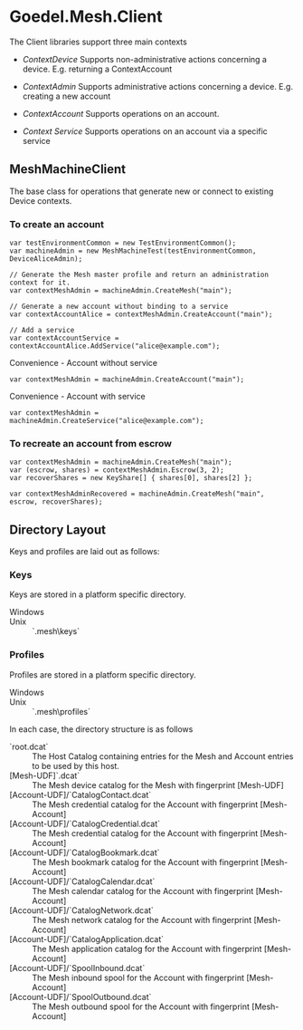 ﻿# Goedel.Mesh.Client

The Client libraries support three main contexts

* *ContextDevice* Supports non-administrative actions concerning a device. E.g. returning a ContextAccount

* *ContextAdmin* Supports administrative actions concerning a device. E.g. creating a new account

* *ContextAccount* Supports operations on an account.

* *Context Service* Supports operations on an account via a specific service

## MeshMachineClient

The base class for operations that generate new or connect to existing Device contexts.

### To create an account

````
var testEnvironmentCommon = new TestEnvironmentCommon();
var machineAdmin = new MeshMachineTest(testEnvironmentCommon, DeviceAliceAdmin);

// Generate the Mesh master profile and return an administration context for it.
var contextMeshAdmin = machineAdmin.CreateMesh("main");

// Generate a new account without binding to a service
var contextAccountAlice = contextMeshAdmin.CreateAccount("main");

// Add a service
var contextAccountService = contextAccountAlice.AddService("alice@example.com");
````

Convenience - Account without service

````
var contextMeshAdmin = machineAdmin.CreateAccount("main");
````


Convenience - Account with service

````
var contextMeshAdmin = machineAdmin.CreateService("alice@example.com");
````


### To recreate an account from escrow

````
var contextMeshAdmin = machineAdmin.CreateMesh("main");
var (escrow, shares) = contextMeshAdmin.Escrow(3, 2);
var recoverShares = new KeyShare[] { shares[0], shares[2] };

var contextMeshAdminRecovered = machineAdmin.CreateMesh("main", escrow, recoverShares);
````

## Directory Layout

Keys and profiles are laid out as follows:

### Keys

Keys are stored in a platform specific directory. 


<dl>
<dt>Windows</dt>
<dd> </dd>
<dt>Unix</dt>
<dd>`.mesh\keys`</dd>
</dl>

### Profiles

Profiles are stored in a platform specific directory. 

<dl>
<dt>Windows</dt>
<dd> </dd>
<dt>Unix</dt>
<dd>`.mesh\profiles`</dd>
</dl>

In each case, the directory structure is as follows

<dl>
<dt>`root.dcat`</dt>
<dd>The Host Catalog containing entries for the Mesh and Account entries to be used by this host.</dd>
<dt>[Mesh-UDF]`.dcat`</dt>
<dd>The Mesh device catalog for the Mesh with fingerprint [Mesh-UDF]</dd>
<dt>[Account-UDF]/`CatalogContact.dcat`</dt>
<dd>The Mesh credential catalog for the Account with fingerprint [Mesh-Account]</dd>
<dt>[Account-UDF]/`CatalogCredential.dcat`</dt>
<dd>The Mesh credential catalog for the Account with fingerprint [Mesh-Account]</dd>
<dt>[Account-UDF]/`CatalogBookmark.dcat`</dt>
<dd>The Mesh bookmark catalog for the Account with fingerprint [Mesh-Account]</dd>
<dt>[Account-UDF]/`CatalogCalendar.dcat`</dt>
<dd>The Mesh calendar catalog for the Account with fingerprint [Mesh-Account]</dd>
<dt>[Account-UDF]/`CatalogNetwork.dcat`</dt>
<dd>The Mesh network catalog for the Account with fingerprint [Mesh-Account]</dd>
<dt>[Account-UDF]/`CatalogApplication.dcat`</dt>
<dd>The Mesh application catalog for the Account with fingerprint [Mesh-Account]</dd>
<dt>[Account-UDF]/`SpoolInbound.dcat`</dt>
<dd>The Mesh inbound spool for the Account with fingerprint [Mesh-Account]</dd>
<dt>[Account-UDF]/`SpoolOutbound.dcat`</dt>
<dd>The Mesh outbound spool for the Account with fingerprint [Mesh-Account]</dd>
</dl>